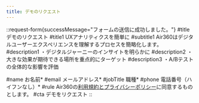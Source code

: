 ```yaml
---
title: デモのリクエスト
---
```


::request-form{successMessage="フォームの送信に成功しました。"}
#title
デモのリクエスト
#title1
UXアナリティクスを簡単に
#subtitle1
Air360はデジタルユーザーエクスペリエンスを理解するプロセスを簡略化します。
#description1
・デジタルジャーニーのインサイトを明らかに
#description2
・大きな効果が期待できる場所を重点的にターゲット
#description3
・A/Bテストの全体的な影響を評価

#name
お名前*
#email
メールアドレス*
#jobTitle
職種*
#phone
電話番号（ハイフンなし）*
#rule
Air360の<span class="text-primary-600 hover:underline">[利用規約とプライバシーポリシー](/ja/privacy-policy)</span>に同意するものとします。
#cta
デモをリクエスト
::
